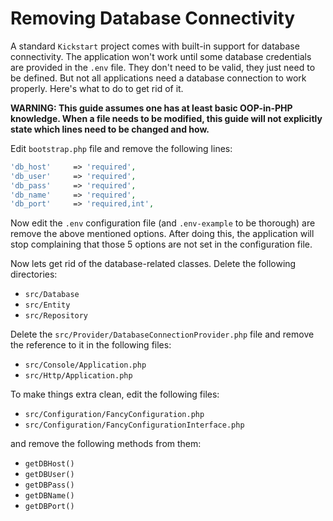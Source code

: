 # Removing Database Connectivity

A standard `Kickstart` project comes with built-in support for database connectivity. The application won't work until
some database credentials are provided in the `.env` file. They don't need to be valid, they just need to be defined.
But not all applications need a database connection to work properly. Here's what to do to get rid of it.

**WARNING: This guide assumes one has at least basic OOP-in-PHP knowledge. When a file needs to be modified, this guide
will not explicitly state which lines need to be changed and how.**

Edit `bootstrap.php` file and remove the following lines:

```php
'db_host'     => 'required',
'db_user'     => 'required',
'db_pass'     => 'required',
'db_name'     => 'required',
'db_port'     => 'required,int',
```

Now edit the `.env` configuration file (and `.env-example` to be thorough) are remove the above mentioned options. After
doing this, the application will stop complaining that those 5 options are not set in the configuration file.

Now lets get rid of the database-related classes. Delete the following directories:

* `src/Database`
* `src/Entity`
* `src/Repository`

Delete the `src/Provider/DatabaseConnectionProvider.php` file and remove the reference to it in the following files:

* `src/Console/Application.php`
* `src/Http/Application.php`

To make things extra clean, edit the following files:

* `src/Configuration/FancyConfiguration.php`
* `src/Configuration/FancyConfigurationInterface.php`

and remove the following methods from them:

* `getDBHost()`
* `getDBUser()`
* `getDBPass()`
* `getDBName()`
* `getDBPort()`
